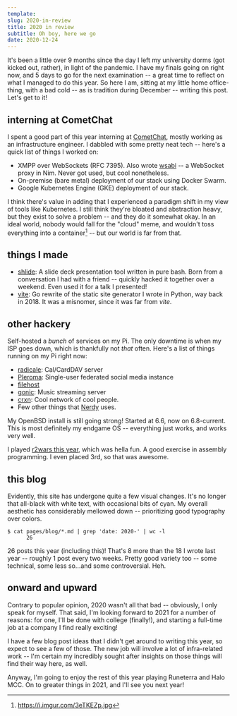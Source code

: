 ```yaml
---
template:
slug: 2020-in-review
title: 2020 in review
subtitle: Oh boy, here we go
date: 2020-12-24
---
```


It's been a little over 9 months since the day I left my university
dorms (got kicked out, rather), in light of <span class="lol">the
pandemic</span>. I have my finals going on right now, and 5 days to go
for the next examination -- a great time to reflect on what I managed to
do this year. So here I am, sitting at my little home office-thing, with
a bad cold -- as is tradition during December -- writing this post.
Let's get to it!


## interning at CometChat

I spent a good part of this year interning at
[CometChat](https://www.cometchat.com), mostly working as an
infrastructure engineer. I dabbled with some pretty neat tech -- here's
a quick list of things I worked on:

- XMPP over WebSockets (RFC 7395). Also wrote
    [wsabi](https://git.icyphox.sh/wsabi) -- a WebSocket proxy in Nim.
    Never got used, but cool nonetheless.
- On-premise (bare metal) deployment of our stack using Docker Swarm.
- Google Kubernetes Engine (GKE) deployment of our stack.

I think there's value in adding that I experienced a paradigm shift in
my view of tools like Kubernetes. I still think they're bloated and
abstraction heavy, but they exist to solve a problem -- and they do it
somewhat okay. In an ideal world, nobody would fall for the "cloud"
meme, and wouldn't toss everything into a container[^docker-meme] -- but
our world is far from that.

[^docker-meme]: https://i.imgur.com/3eTKEZp.jpg

## things I made

- [shlide](https://git.icyphox.sh/shlide): A slide deck presentation
    tool written in pure bash. Born from a conversation I had with a
    friend -- quickly hacked it together over a weekend. Even used it
    for a talk I presented!
- [vite](https://git.icyphox.sh/vite): Go rewrite of the static site
    generator I wrote in Python, way back in 2018. It was a misnomer,
    since it was far from _vite_.

## other hackery

Self-hosted a _bunch_ of services on my Pi. The only downtime is when my
ISP goes down, which is thankfully not _that_ often. Here's a list of
things running on my Pi right now:

- [radicale](https://radicale.org): Cal/CardDAV server
- [Pleroma](https://pleroma.social): Single-user federated social media
    instance
- [filehost](https://x.icyphox.sh)
- [gonic](https://github.com/sentriz/gonic): Music streaming server
- [crxn](http://deavmi.assigned.network/docs/crxn/site/): Cool network
    of cool people.
- Few other things that [Nerdy](https://peppe.rs) uses.

My OpenBSD install is still going strong! Started at 6.6, now on
6.8-current. This is most definitely my endgame OS -- everything just
works, and works very well.

I played [r2wars this year](/blog/r2wars-2020), which was hella fun. A
good exercise in assembly programming. I even placed 3rd, so that was
awesome.

## this blog

Evidently, this site has undergone quite a few visual changes. It's no
longer that all-black with white text, with occasional bits of cyan. My
overall aesthetic has considerably mellowed down -- prioritizing good
typography over colors.

```console
$ cat pages/blog/*.md | grep 'date: 2020-' | wc -l
      26
```

26 posts this year (including this)! That's 8 more than the 18 I wrote
last year -- roughly 1 post every two weeks. Pretty good variety too --
some technical, some less so...and some controversial. Heh.

## onward and upward

Contrary to popular opinion, 2020 wasn't all that bad -- obviously, I
only speak for myself. That said, I'm looking forward to 2021 for a
number of reasons: for one, I'll be done with college (finally!), and
starting a full-time job at a company I find really exciting!

I have a few blog post ideas that I didn't get around to writing this
year, so expect to see a few of those. The new job will involve a lot of
infra-related work -- I'm certain my incredibly sought after insights on
those things will find their way here, as well.

Anyway, I'm going to enjoy the rest of this year playing Runeterra and
Halo MCC. On to greater things in 2021, and I'll see you next year!
